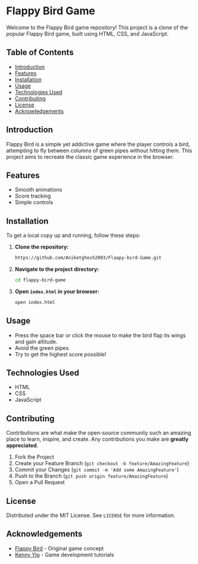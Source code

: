 # Flappy Bird Game

Welcome to the Flappy Bird game repository! This project is a clone of the popular Flappy Bird game, built using HTML, CSS, and JavaScript.

## Table of Contents

- [Introduction](#introduction)
- [Features](#features)
- [Installation](#installation)
- [Usage](#usage)
- [Technologies Used](#technologies-used)
- [Contributing](#contributing)
- [License](#license)
- [Acknowledgements](#acknowledgements)

## Introduction

Flappy Bird is a simple yet addictive game where the player controls a bird, attempting to fly between columns of green pipes without hitting them. This project aims to recreate the classic game experience in the browser.

## Features

- Smooth animations
- Score tracking
- Simple controls

## Installation

To get a local copy up and running, follow these steps:

1. **Clone the repository:**

    ```sh
    https://github.com/Aniketghosh2003/Flaapy-bird-Game.git
    ```

2. **Navigate to the project directory:**

    ```sh
    cd flappy-bird-game
    ```

3. **Open `index.html` in your browser:**

    ```sh
    open index.html
    ```

## Usage

- Press the space bar or click the mouse to make the bird flap its wings and gain altitude.
- Avoid the green pipes.
- Try to get the highest score possible!

## Technologies Used

- HTML
- CSS
- JavaScript

## Contributing

Contributions are what make the open-source community such an amazing place to learn, inspire, and create. Any contributions you make are **greatly appreciated**.

1. Fork the Project
2. Create your Feature Branch (`git checkout -b feature/AmazingFeature`)
3. Commit your Changes (`git commit -m 'Add some AmazingFeature'`)
4. Push to the Branch (`git push origin feature/AmazingFeature`)
5. Open a Pull Request

## License

Distributed under the MIT License. See `LICENSE` for more information.

## Acknowledgements

- [Flappy Bird](https://en.wikipedia.org/wiki/Flappy_Bird) - Original game concept
- [Kenny Yip](https://www.youtube.com/user/yippeeKiYay99) - Game development tutorials
